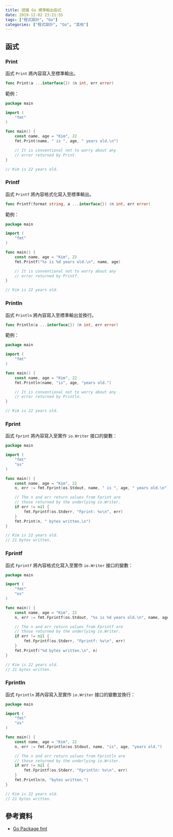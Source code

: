 ```yaml
---
title: 認識 Go 標準輸出函式
date: 2019-12-02 23:21:55
tags: ["程式設計", "Go"]
categories: ["程式設計", "Go", "其他"]
---
```


## 函式

### Print

函式 `Print` 將內容寫入至標準輸出。

```GO
func Print(a ...interface{}) (n int, err error)
```

範例：

```GO
package main

import (
	"fmt"
)

func main() {
	const name, age = "Kim", 22
	fmt.Print(name, " is ", age, " years old.\n")

	// It is conventional not to worry about any
	// error returned by Print.
}

// Kim is 22 years old.
```

### Printf

函式 `Printf` 將內容格式化寫入至標準輸出。

```GO
func Printf(format string, a ...interface{}) (n int, err error)
```

範例：

```GO
package main

import (
	"fmt"
)

func main() {
	const name, age = "Kim", 22
	fmt.Printf("%s is %d years old.\n", name, age)

	// It is conventional not to worry about any
	// error returned by Printf.
}

// Kim is 22 years old.
```

### Println

函式 `Println` 將內容寫入至標準輸出並換行。

```GO
func Println(a ...interface{}) (n int, err error)
```

範例：

```GO
package main

import (
	"fmt"
)

func main() {
	const name, age = "Kim", 22
	fmt.Println(name, "is", age, "years old.")

	// It is conventional not to worry about any
	// error returned by Println.
}

// Kim is 22 years old.
```

### Fprint

函式 `Fprint` 將內容寫入至實作 `io.Writer` 接口的變數：

```GO
package main

import (
	"fmt"
	"os"
)

func main() {
	const name, age = "Kim", 22
	n, err := fmt.Fprint(os.Stdout, name, " is ", age, " years old.\n")

	// The n and err return values from Fprint are
	// those returned by the underlying io.Writer.
	if err != nil {
		fmt.Fprintf(os.Stderr, "Fprint: %v\n", err)
	}
	fmt.Print(n, " bytes written.\n")
}

// Kim is 22 years old.
// 21 bytes written.
```

### Fprintf

函式 `Fprintf` 將內容格式化寫入至實作 `io.Writer` 接口的變數：

```GO
package main

import (
	"fmt"
	"os"
)

func main() {
	const name, age = "Kim", 22
	n, err := fmt.Fprintf(os.Stdout, "%s is %d years old.\n", name, age)

	// The n and err return values from Fprintf are
	// those returned by the underlying io.Writer.
	if err != nil {
		fmt.Fprintf(os.Stderr, "Fprintf: %v\n", err)
	}
	fmt.Printf("%d bytes written.\n", n)
}

// Kim is 22 years old.
// 21 bytes written.
```

### Fprintln

函式 `Fprintln` 將內容寫入至實作 `io.Writer` 接口的變數並換行：

```GO
package main

import (
	"fmt"
	"os"
)

func main() {
	const name, age = "Kim", 22
	n, err := fmt.Fprintln(os.Stdout, name, "is", age, "years old.")

	// The n and err return values from Fprintln are
	// those returned by the underlying io.Writer.
	if err != nil {
		fmt.Fprintf(os.Stderr, "Fprintln: %v\n", err)
	}
	fmt.Println(n, "bytes written.")
}

// Kim is 22 years old.
// 21 bytes written.
```

## 參考資料

- [Go Package fmt](https://golang.google.cn/pkg/fmt/#Print)
